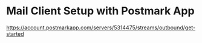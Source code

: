 # Mail Client Setup with Postmark App

https://account.postmarkapp.com/servers/5314475/streams/outbound/get-started
